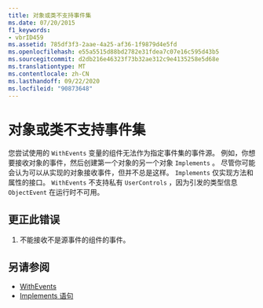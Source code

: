 ```yaml
---
title: 对象或类不支持事件集
ms.date: 07/20/2015
f1_keywords:
- vbrID459
ms.assetid: 785df3f3-2aae-4a25-af36-1f9879d4e5fd
ms.openlocfilehash: e55a5515d88bd2782e31fdea7c07e16c595d43b5
ms.sourcegitcommit: d2db216e46323f73b32ae312c9e4135258e5d68e
ms.translationtype: MT
ms.contentlocale: zh-CN
ms.lasthandoff: 09/22/2020
ms.locfileid: "90873648"
---
```

# <a name="object-or-class-does-not-support-the-set-of-events"></a>对象或类不支持事件集

您尝试使用的 `WithEvents` 变量的组件无法作为指定事件集的事件源。 例如，你想要接收对象的事件，然后创建第一个对象的另一个对象 `Implements` 。 尽管你可能会认为可以从实现的对象接收事件，但并不总是这样。 `Implements` 仅实现方法和属性的接口。 `WithEvents` 不支持私有 `UserControls` ，因为引发的类型信息 `ObjectEvent` 在运行时不可用。  
  
## <a name="to-correct-this-error"></a>更正此错误  
  
1. 不能接收不是源事件的组件的事件。  
  
## <a name="see-also"></a>另请参阅

- [WithEvents](../modifiers/withevents.md)
- [Implements 语句](../statements/implements-statement.md)
